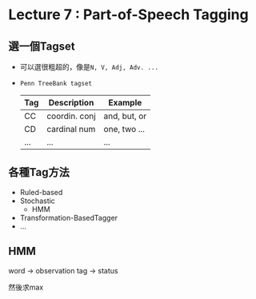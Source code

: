 # Lecture 7 : Part-of-Speech Tagging

## 選一個Tagset

* 可以選很粗超的，像是`N, V, Adj, Adv. ...`
* `Penn TreeBank tagset`
    
    | Tag | Description     | Example      |
    | --- | --------------- | ------------ |
    | CC  | coordin. conj   | and, but, or |
    | CD  | cardinal num    | one, two ... |
    | ... | ...             | ...          |

## 各種Tag方法

* Ruled-based
* Stochastic
    * HMM
* Transformation-BasedTagger
* ...

## HMM

word -> observation
tag  -> status

然後求max

